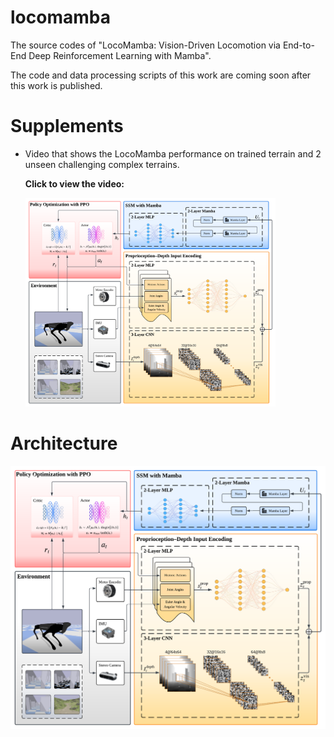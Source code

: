 # locomamba

The source codes of "LocoMamba: Vision-Driven Locomotion via End-to-End Deep Reinforcement Learning with Mamba".

The code and data processing scripts of this work are coming soon after this work is published.

# Supplements

- Video that shows the LocoMamba performance on trained terrain and 2 unseen challenging complex terrains.

  **Click to view the video:**

  <a href="https://youtube.com" target="_blank">
  <img src="media/Architecture.png" 
       alt="Watch the video"
       width="400"/>
  </a>

# Architecture

  <img src="media/Architecture.png" alt="Local Pic" width="700"/>
